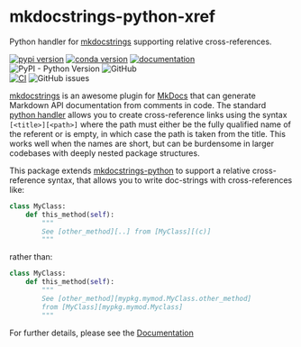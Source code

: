 # mkdocstrings-python-xref

Python handler for [mkdocstrings] supporting relative cross-references.

[![pypi version](https://img.shields.io/pypi/v/mkdocstrings-python-xref.svg)](https://pypi.org/project/mkdocstrings-python-xref/)
[![conda version](https://img.shields.io/conda/vn/conda-forge/mkdocstrings-python-xref)](https://anaconda.org/conda-forge/whl2conda)
[![documentation](https://img.shields.io/badge/docs-mkdocs%20material-blue.svg?style=flat)](https://analog-garage.github.io/mkdocstrings-python-xref/)  
![PyPI - Python Version](https://img.shields.io/pypi/pyversions/mkdocstrings-python-xref)
![GitHub](https://img.shields.io/github/license/analog-garage/mkdocstrings-python-xref)  
[![CI](https://github.com/analog-garage/mkdocstrings-python-xref/actions/workflows/main.yml/badge.svg)](https://github.com/analog-garage/mkdocstrings-python-xref/actions/workflows/main.yml)
![GitHub issues](https://img.shields.io/github/issues/analog-garage/mkdocstrings-python-xref)

[mkdocstrings] is an awesome plugin for [MkDocs] that can generate Markdown API documentation
from comments in code. The standard [python handler][mkdocstrings-python] allows you to
create cross-reference links using the syntax `[<title>][<path>]` where the path must
either be the fully qualified name of the referent or is empty, in which case the path
is taken from the title. This works well when the names are short, but can be burdensome
in larger codebases with deeply nested package structures.

This package extends [mkdocstrings-python] to support a relative cross-reference syntax,
that allows you to write doc-strings with cross-references like:

```python
class MyClass:
    def this_method(self):
        """
        See [other_method][..] from [MyClass][(c)]
        """
```
rather than:

```python
class MyClass:
    def this_method(self):
        """
        See [other_method][mypkg.mymod.MyClass.other_method] 
        from [MyClass][mypkg.mymod.Myclass]
        """
```

For further details, please see the [Documentation](https://analog-garage.github.io/mkdocstrings-python-xref/)

[MkDocs]: https://mkdocs.readthedocs.io/
[mkdocstrings]: https://github.com/mkdocstrings/mkdocstrings
[mkdocstrings-python]: https://github.com/mkdocstrings/python
